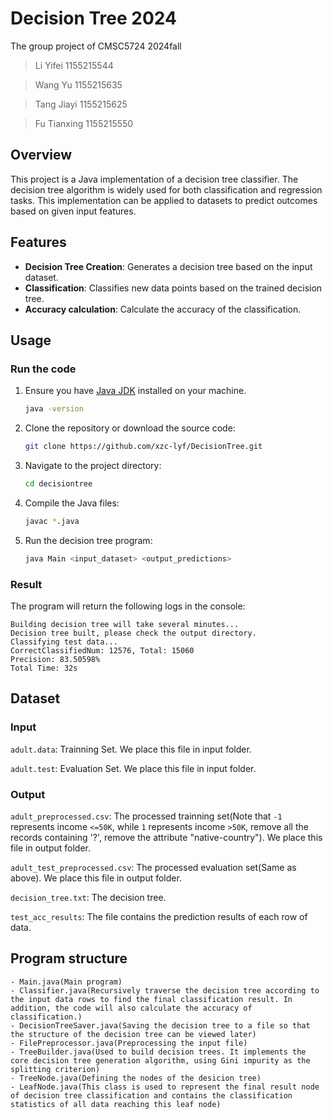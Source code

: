 
# Decision Tree 2024
The group project of CMSC5724 2024fall
>    Li Yifei 1155215544

>

>    Wang Yu 1155215635

>

>    Tang Jiayi 1155215625

>

>    Fu Tianxing 1155215550

>

## Overview
This project is a Java implementation of a decision tree classifier. The decision tree algorithm is widely used for both classification and regression tasks. This implementation can be applied to datasets to predict outcomes based on given input features.

## Features
- **Decision Tree Creation**: Generates a decision tree based on the input dataset.
- **Classification**: Classifies new data points based on the trained decision tree.
- **Accuracy calculation**: Calculate the accuracy of the classification.

## Usage
### Run the code

1. Ensure you have [Java JDK](https://www.oracle.com/java/technologies/javase-downloads.html) installed on your machine.
   ```bash
   java -version
2. Clone the repository or download the source code:
   ```bash
   git clone https://github.com/xzc-lyf/DecisionTree.git
3. Navigate to the project directory:
	```bash
	cd decisiontree
4. Compile the Java files:
	```bash
	javac *.java
5. Run the decision tree program:
	```bash
	java Main <input_dataset> <output_predictions>
### Result
The program will return the following logs in the console:

```
Building decision tree will take several minutes...
Decision tree built, please check the output directory.
Classifying test data...
CorrectClassifiedNum: 12576, Total: 15060
Precision: 83.50598%
Total Time: 32s
```

## Dataset

### Input
`adult.data`: 
Trainning Set. We place this file in input folder.

`adult.test`: 
Evaluation Set. We place this file in input folder.

### Output
`adult_preprocessed.csv`:
The processed trainning set(Note that `-1` represents income `<=50K`, while `1` represents income `>50K`,  remove all the records containing '?', remove the attribute "native-country"). We place this file in output folder.

`adult_test_preprocessed.csv`:
The processed evaluation set(Same as above). We place this file in output folder.

`decision_tree.txt`:
The decision tree.
  
`test_acc_results`:
The file contains the prediction results of each row of data.
## Program structure
```
- Main.java(Main program)
- Classifier.java(Recursively traverse the decision tree according to the input data rows to find the final classification result. In addition, the code will also calculate the accuracy of classification.)
- DecisionTreeSaver.java(Saving the decision tree to a file so that the structure of the decision tree can be viewed later)
- FilePreprocessor.java(Preprocessing the input file)
- TreeBuilder.java(Used to build decision trees. It implements the core decision tree generation algorithm, using Gini impurity as the splitting criterion)
- TreeNode.java(Defining the nodes of the desicion tree)
- LeafNode.java(This class is used to represent the final result node of decision tree classification and contains the classification statistics of all data reaching this leaf node)
```
